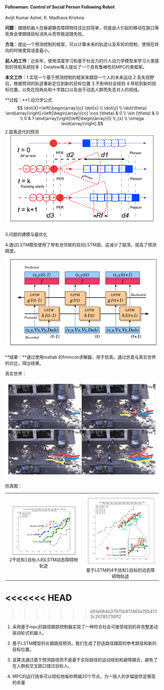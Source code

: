 #### Followman: Control of Social Person Following Robot

Avijit Kumar Ashel, K. Madhava Krishna

**问题**：跟随机器人在躲避静态障碍物往往比较简单，但是由人引起的移动在路口等死角会使跟随目标消失从而导致追随失败。

**方法**：提出一个预测控制的框架，可以计算未来的轨迹以及车轮的控制，使得在转向的时候使其误差最小。

**前人的工作**：近些年，使用深度学习和基于社会力的行人动力学模型来学习人类感知的导航系统较多；Ostafew等人提出了一个具有鲁棒性的MPC约束框架。

**本文工作**：1.实现一个基于预测控制的框架来跟踪一个人的未来运动 2.丢失视野后，根据预测的轨迹重新定位到新的目标位置 3.不影响社会规则 4.导航到新的目标位置，以免在拐角处和十字路口以及由于动态人群而失去对人的视线。

**过程：**1.动力学公式
$$
\dot{X}=\left[\begin{array}{c}
\dot{x} \\
\dot{y} \\
\dot{\theta}
\end{array}\right]=\left[\begin{array}{cc}
\cos (\theta) & 0 \\
\sin (\theta) & 0 \\
0 & 1
\end{array}\right]\left[\begin{array}{l}
V_{x} \\
\omega
\end{array}\right]
$$
2.距离迭代的预测![image-20220907222136546](https://raw.githubusercontent.com/Eircly/eric/main/image-20220907222136546.png)

3.问题的建模与最优化

4.通过LSTM模型使用了带有池邻居的双向LSTM层。这减少了振荡，提高了预测精度。

![image-20220907222618102](https://raw.githubusercontent.com/Eircly/eric/main/image-20220907222618102.png)

**结果：**通过使用matlab 的fmincon求解器，用于仿真。通过仿真与真实世界的对比，得出结果。

真实世界：

![image-20220907223004974](https://raw.githubusercontent.com/Eircly/eric/main/image-20220907223004974.png)

仿真图：

<div><table frame=void>	
	<tr>
        <td><div><center>	
        	<img src="https://raw.githubusercontent.com/Eircly/eric/main/image-20220907223141607.png"
                 width="300"/>	
    	<br>	
    	2干扰和1目标人的LSTM动态障碍物轨迹
    </center></div></td>    
 	<td><div><center>	
		<img src="https://raw.githubusercontent.com/Eircly/eric/main/image-20220907223201334.png"     width="300"/>	
	<br>
	基于LSTM的4干扰和1目标的动态障碍物轨迹
        </center></div></td></tr></table></div>


<<<<<<< HEAD
=======

>>>>>>> d91e664b37975b917465e7854133c26785738ff2

1. 采用基于mpc的路径跟踪控制器实现了一种符合社会可接受规则的非完整差动驱动轮式机器人。

2. 基于LSTM模型的长期路径预测，我们生成了舒适路径跟踪的参考路径和新的目标位置。
3. 该算法通过基于预测路径而不是基于实际路径的运动规划和避障耦合，避免了在人群和交叉路口错过目标人。

4. MPC的运行效率可以轻松地每秒跨越20个节点，为一般人的步幅提供足够高的余量
